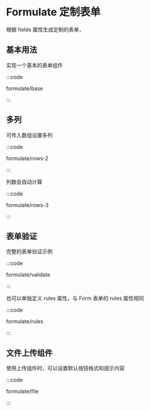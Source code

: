 # Formulate 定制表单

根据 fields 属性生成定制的表单，

## 基本用法

实现一个基本的表单组件

:::code

formulate/base

:::

## 多列

可传入数组设置多列

:::code

formulate/rows-2

:::

列数会自动计算

:::code

formulate/rows-3

:::

## 表单验证

完整的表单验证示例

:::code

formulate/validate

:::

也可以单独定义 rules 属性，与 Form 表单的 rules 属性相同

:::code

formulate/rules

:::

## 文件上传组件

使用上传组件时，可以设置默认按钮格式和提示内容

:::code

formulate/file

:::

<script setup lang="ts">
import FormulateBase from 'docs/demo/formulate/base.vue'
import FormulateRows2 from 'docs/demo/formulate/rows-2.vue'
import FormulateRows3 from 'docs/demo/formulate/rows-3.vue'
import FormulateValidate from 'docs/demo/formulate/validate.vue'
import FormulateRules from 'docs/demo/formulate/rules.vue'
import FormulateFile from 'docs/demo/formulate/file.vue'
</script>

<style>
.demo-formulate .el-form-item:last-child {
  margin-bottom: 0;
}
.demo-formulate .el-form {
  width: 460px;
}
.demo-formulate .el-select {
  width: 100%;
}
</style>